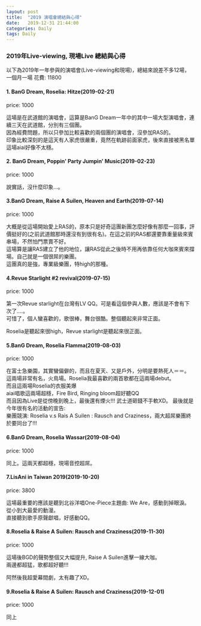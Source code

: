 ```yaml
---
layout: post
title:  "2019 演唱會總結與心得"
date:   2019-12-31 21:44:00
categories: Daily
tags: Daily
---
```


### 2019年Live-viewing, 現場Live 總結與心得

以下為2019年一年參與的演唱會(Live-viewing和現場)，總結來說差不多12場，一個月一場
花費: 11800

#### 1. BanG Dream, Roselia: Hitze(2019-02-21)

price: 1000

這場是在武道館的演唱會，這算是BanG Dream一年中的其中一場大型演唱會，連續三天在武道館，分別有三個團。<br />
因為經費問題，所以只參加比較喜歡的兩個團的演唱會，沒參加RAS的。<br />
印象比較深刻的是這天有人家虎很嚴重，竟然在軌跡前面家虎，後來直接被黑名單<br />
這場aiai好像不太穩。

#### 2. BanG Dream, Poppin' Party Jumpin' Music(2019-02-23)

price: 1000

說實話，沒什麼印象...。

#### 3.BanG Dream, Raise A Suilen, Heaven and Earth(2019-07-14)

price: 1000

大概是從這場開始愛上RAS的，原本只是好奇這團新團怎麼好像有那麼一回事，評價挺好的(之前武道館那時還沒有到很有名)。在這之前的RAS都還要靠重量級來賓串場，不然怕門票賣不好。<br />
這場算是讓RAS建立了他的地位，讓RAS從此之後時不用再依靠任何大咖來賓來撐場。自己就是一個很屌的樂團。<br />
這團真的是強，專業級樂團，特high的那種。


#### 4.Revue Starlight #2 revival(2019-07-15)

price: 1000

第一次Revue starlight在台灣有LV QQ。可是看這個參與人數，應該是不會有下次了....。<br />
可惜了，個人蠻喜歡的，歌很棒，舞台很酷。整個聽起來非常正面。<br />

Roselia是聽起來很high，Revue starlight是聽起來很正面。

#### 5.BanG Dream, Roselia Flamma(2019-08-03)

price: 1000

在富士急樂園，其實蠻偏僻的，而且在夏天、又是戶外，分明是要熱死人＝＝。
這兩場非常有名，火鳥場。Roselia我最喜歡的兩首歌都在這兩場debut。<br />
而且這兩場Roselia的衣服美爆<br />
aiai唱歌這兩場超穩，Fire Bird, Ringing bloom超好聽QQ<br />
而且因為Live是從傍晚到晚上，最後還有煙火!!! 武士道砸錢不手軟XD。
最後就是今年很有名的活動的宣告: <br />
樂團競演:
Roselia v.s Rais A Suilen : Rausch and Craziness，兩大超屌樂團終於要同台了!!!

#### 6.BanG Dream, Roselia Wassar(2019-08-04)

price: 1000

同上。這兩天都超穩，現場音控超屌。

#### 7.LisAni in Taiwan 2019(2019-10-20)

price: 3800

這場最重要的應該是聽到北谷洋唱One-Piece主題曲: We Are，感動到掉眼淚。從小到大最愛的動漫。<br />
直接聽到歌手原聲獻唱，好感動QQ。

#### 8.Roselia & Raise A Suilen: Rausch and Craziness(2019-11-30)

price: 1000

這場後BGD的聲勢整個又大幅提升, Raise A Suilen進擊一線大咖。<br />
兩邊都超猛，歌都超好聽!!!<br />

阿然後我超愛幕間劇，太有趣了XD。

#### 9.Roselia & Raise A Suilen: Rausch and Craziness(2019-12-01)

price: 1000

同上